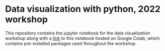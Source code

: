 # Data visualization with python, 2022 workshop

This repository contains the jupyter notebook for the data visualization workshop along with a [link](https://colab.research.google.com/drive/1nI7gT0-T-uYowI-VTPPvEjwpB8JlcBmn?authuser=1#scrollTo=QSMmdrrVLZ-N) to this notebook hosted on Google Colab, which contains pre-installed packages used throughout the workshop.
